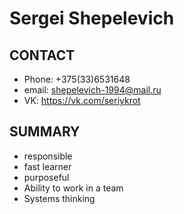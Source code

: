 # Sergei Shepelevich


## CONTACT

 * Phone: +375(33)6531648
 * email: shepelevich-1994@mail.ru
 * VK: https://vk.com/seriykrot


## SUMMARY

 * responsible
 * fast learner
 * purposeful
 * Ability to work in a team
 * Systems thinking
